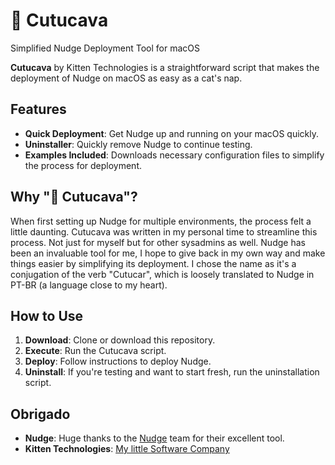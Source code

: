 # 🌺  Cutucava

Simplified Nudge Deployment Tool for macOS

**Cutucava** by Kitten Technologies is a straightforward script that makes the deployment of Nudge on macOS as easy as a cat's nap.

## Features

- **Quick Deployment**: Get Nudge up and running on your macOS quickly.
- **Uninstaller**: Quickly remove Nudge to continue testing.
- **Examples Included**: Downloads necessary configuration files to simplify the process for deployment.
  
## Why "🌺 Cutucava"?

When first setting up Nudge for multiple environments, the process felt a little daunting.
Cutucava was written in my personal time to streamline this process. Not just for myself but for other sysadmins as well.
Nudge has been an invaluable tool for me, I hope to give back in my own way and make things easier by simplifying its deployment.
I chose the name as it's a conjugation of the verb "Cutucar", which is loosely translated to Nudge in PT-BR (a language close to my heart).

## How to Use

1. **Download**: Clone or download this repository.
2. **Execute**: Run the Cutucava script.
3. **Deploy**: Follow instructions to deploy Nudge.
4. **Uninstall**: If you're testing and want to start fresh, run the uninstallation script.

## Obrigado

- **Nudge**: Huge thanks to the [Nudge](https://github.com/macadmins/nudge) team for their excellent tool.
- **Kitten Technologies**: [My little Software Company](https://kittentechnologies.com)
